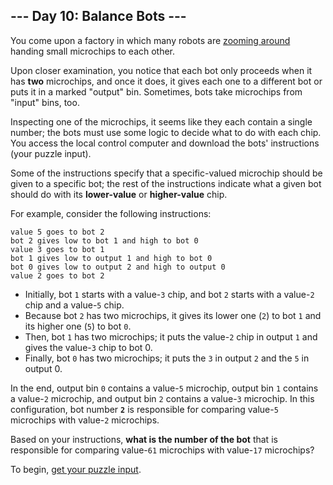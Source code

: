 ## --- Day 10: Balance Bots ---

You come upon a factory in which many robots are
[zooming around](https://www.youtube.com/watch?v=JnkMyfQ5YfY&t=40) handing
small microchips to each other.

Upon closer examination, you notice that each bot only proceeds when it has
**two** microchips, and once it does, it gives each one to a different bot or
puts it in a marked "output" bin. Sometimes, bots take microchips from "input"
bins, too.

Inspecting one of the microchips, it seems like they each contain a single
number; the bots must use some logic to decide what to do with each chip. You
access the local control computer and download the bots' instructions (your
puzzle input).

Some of the instructions specify that a specific-valued microchip should be
given to a specific bot; the rest of the instructions indicate what a given bot
should do with its **lower-value** or **higher-value** chip.

For example, consider the following instructions:

```
value 5 goes to bot 2
bot 2 gives low to bot 1 and high to bot 0
value 3 goes to bot 1
bot 1 gives low to output 1 and high to bot 0
bot 0 gives low to output 2 and high to output 0
value 2 goes to bot 2
```

- Initially, bot `1` starts with a value-`3` chip, and bot `2` starts with a
  value-`2` chip and a value-`5` chip.
- Because bot `2` has two microchips, it gives its lower one (`2`) to bot `1`
  and its higher one (`5`) to bot `0`.
- Then, bot `1` has two microchips; it puts the value-`2` chip in output `1`
  and gives the value-`3` chip to bot 0.
- Finally, bot `0` has two microchips; it puts the `3` in output `2` and the
  `5` in output 0.

In the end, output bin `0` contains a value-`5` microchip, output bin `1`
contains a value-`2` microchip, and output bin `2` contains a value-`3`
microchip. In this configuration, bot number **`2`** is responsible for
comparing value-`5` microchips with value-`2` microchips.

Based on your instructions, **what is the number of the bot** that is
responsible for comparing value-`61` microchips with value-`17` microchips?

To begin, [get your puzzle input](input.txt).
